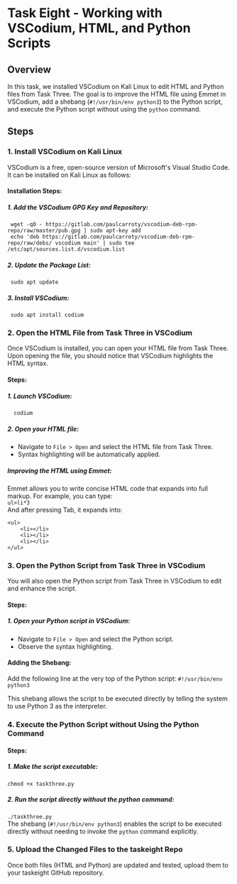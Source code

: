 # Task Eight - Working with VSCodium, HTML, and Python Scripts

## Overview

In this task, we installed VSCodium on Kali Linux to edit HTML and Python files from Task Three. The goal is to improve the HTML file using Emmet in VSCodium, add a shebang (`#!/usr/bin/env python3`) to the Python script, and execute the Python script without using the `python` command.


## Steps

### 1. Install VSCodium on Kali Linux

VSCodium is a free, open-source version of Microsoft's Visual Studio Code. It can be installed on Kali Linux as follows:

#### Installation Steps:
##### 1. Add the VSCodium GPG Key and Repository:
     wget -qO - https://gitlab.com/paulcarroty/vscodium-deb-rpm-repo/raw/master/pub.gpg | sudo apt-key add
     echo 'deb https://gitlab.com/paulcarroty/vscodium-deb-rpm-repo/raw/debs/ vscodium main' | sudo tee /etc/apt/sources.list.d/vscodium.list

##### 2. Update the Package List:
     sudo apt update
##### 3. Install VSCodium:
     sudo apt install codium

### 2. Open the HTML File from Task Three in VSCodium

Once VSCodium is installed, you can open your HTML file from Task Three. Upon opening the file, you should notice that VSCodium highlights the HTML syntax.

#### Steps:
##### 1. Launch VSCodium:
      codium
##### 2. Open your HTML file:

- Navigate to `File > Open` and select the HTML file from Task Three.
- Syntax highlighting will be automatically applied.
##### Improving the HTML using Emmet:
Emmet allows you to write concise HTML code that expands into full markup. For example, you can type:  
`ul>li*3`  
And after pressing Tab, it expands into:
```
<ul>
    <li></li>
    <li></li>
    <li></li>
</ul>
```

### 3. Open the Python Script from Task Three in VSCodium
You will also open the Python script from Task Three in VSCodium to edit and enhance the script.
#### Steps:
##### 1. Open your Python script in VSCodium:
- Navigate to `File > Open` and select the Python script.
- Observe the syntax highlighting.
#### Adding the Shebang:
Add the following line at the very top of the Python script:
`#!/usr/bin/env python3`  

This shebang allows the script to be executed directly by telling the system to use Python 3 as the interpreter.

### 4. Execute the Python Script without Using the Python Command
#### Steps:
##### 1. Make the script executable:
`chmod +x taskthree.py`
##### 2. Run the script directly without the python command:
`./taskthree.py`  
The shebang (`#!/usr/bin/env python3`) enables the script to be executed directly without needing to invoke the `python` command explicitly.
### 5. Upload the Changed Files to the taskeight Repo
Once both files (HTML and Python) are updated and tested, upload them to your taskeight GitHub repository.








